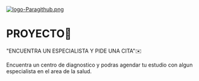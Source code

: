 
[![logo-Paragithub.png](https://i.postimg.cc/Pxnwf4tC/logo-Paragithub.png)](https://postimg.cc/yJndv03K)

# PROYECTO🙌
 "ENCUENTRA UN ESPECIALISTA Y PIDE UNA CITA"✉️

Encuentra un centro de diagnostico y podras agendar tu estudio con algun especialista en el area de la salud.




